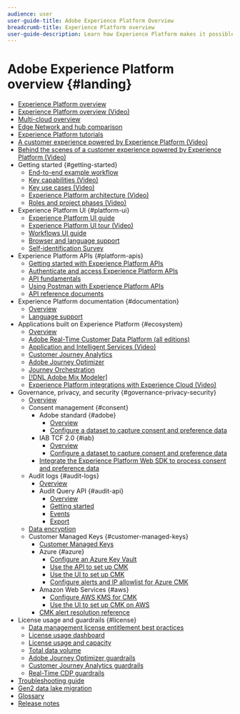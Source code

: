 ```yaml
---
audience: user
user-guide-title: Adobe Experience Platform Overview
breadcrumb-title: Experience Platform overview
user-guide-description: Learn how Experience Platform makes it possible to deliver personalized experiences to your customers in real time with guides, documentation, and tutorials.
---
```


# Adobe Experience Platform overview {#landing}

* [Experience Platform overview](home.md)
* [Experience Platform overview (Video)](video/platform-overview.md)
* [Multi-cloud overview](multi-cloud.md)
* [Edge Network and hub comparison](./edge-and-hub-comparison.md)
* [Experience Platform tutorials](https://experienceleague.adobe.com/docs/platform-learn/tutorials/overview.html)
* [A customer experience powered by Experience Platform (Video)](video/customer-experience.md)
* [Behind the scenes of a customer experience powered by Experience Platform (Video)](video/customer-experience-bts.md)
* Getting started {#getting-started}
  * [End-to-end example workflow](end-to-end-tutorial.md)
  * [Key capabilities (Video)](video/key-capabilities.md)
  * [Key use cases (Video)](video/platform-use-cases.md)
  * [Experience Platform architecture (Video)](video/platform-architecture.md)
  * [Roles and project phases (Video)](video/roles-project-phases.md)
* Experience Platform UI {#platform-ui}
  * [Experience Platform UI guide](ui-guide.md)
  * [Experience Platform UI tour (Video)](video/platform-ui.md)
  * [Workflows UI guide](workflows.md)
  * [Browser and language support](browser-language-support.md)
  * [Self-identification Survey](self-identification.md)
* Experience Platform APIs {#platform-apis}
  * [Getting started with Experience Platform APIs](api-guide.md)
  * [Authenticate and access Experience Platform APIs](api-authentication.md)
  * [API fundamentals](api-fundamentals.md)
  * [Using Postman with Experience Platform APIs](postman.md)
  * [API reference documents](https://www.adobe.com/go/platform-api-reference-en)
* Experience Platform documentation {#documentation}
  * [Overview](documentation/overview.md)
  * [Language support](documentation/language-support.md)
* Applications built on Experience Platform {#ecosystem}
  * [Overview](application-services.md)
  * [Adobe Real-Time Customer Data Platform (all editions)](https://experienceleague.adobe.com/docs/real-time-customer-data-platform.html)
  * [Application and Intelligent Services (Video)](video/application-intelligent-services.md)
  * [Customer Journey Analytics](https://experienceleague.adobe.com/docs/customer-journey-analytics.html)
  * [Adobe Journey Optimizer](https://experienceleague.adobe.com/docs/journey-optimizer.html)
  * [Journey Orchestration](https://experienceleague.adobe.com/docs/journey-orchestration.html)
  * [[!DNL Adobe Mix Modeler]](https://experienceleague.adobe.com/docs/mix-modeler.html)
  * [Experience Platform integrations with Experience Cloud (Video)](video/experience-cloud-integrations.md)
* Governance, privacy, and security {#governance-privacy-security}
  * [Overview](./governance-privacy-security/overview.md)
  * Consent management {#consent}
    * Adobe standard {#adobe}
      * [Overview](./governance-privacy-security/consent/adobe/overview.md)
      * [Configure a dataset to capture consent and preference data](./governance-privacy-security/consent/adobe/dataset.md)
    * IAB TCF 2.0 {#iab}
      * [Overview](./governance-privacy-security/consent/iab/overview.md)
      * [Configure a dataset to capture consent and preference data](./governance-privacy-security/consent/iab/dataset.md)
    * [Integrate the Experience Platform Web SDK to process consent and preference data](./governance-privacy-security/consent/sdk.md) 
  * Audit logs {#audit-logs}
    * [Overview](./governance-privacy-security/audit-logs/overview.md)
    * Audit Query API {#audit-api}
      * [Overview](./governance-privacy-security/audit-logs/api/overview.md)
      * [Getting started](./governance-privacy-security/audit-logs/api/getting-started.md)
      * [Events](./governance-privacy-security/audit-logs/api/events.md)
      * [Export](./governance-privacy-security/audit-logs/api/export.md)
  * [Data encryption](./governance-privacy-security/encryption.md)
  * Customer Managed Keys {#customer-managed-keys}
    * [Customer Managed Keys](./governance-privacy-security/customer-managed-keys/overview.md)
    * Azure {#azure}
      * [Configure an Azure Key Vault](./governance-privacy-security/customer-managed-keys/azure/azure-key-vault-config.md)
      * [Use the API to set up CMK](./governance-privacy-security/customer-managed-keys/azure/api-set-up.md)
      * [Use the UI to set up CMK](./governance-privacy-security/customer-managed-keys/azure/ui-set-up.md)
      * [Configure alerts and IP allowlist for Azure CMK](./governance-privacy-security/customer-managed-keys/azure/alerts-and-ip-access.md)
    * Amazon Web Services {#aws}
      * [Configure AWS KMS for CMK](./governance-privacy-security/customer-managed-keys/aws/configure-kms.md)
      * [Use the UI to set up CMK on AWS](./governance-privacy-security/customer-managed-keys/aws/ui-set-up.md)
    * [CMK alert resolution reference](./governance-privacy-security/customer-managed-keys/alert-resolution-reference.md)
* License usage and guardrails {#license}
  * [Data management license entitlement best practices](./license-usage-and-guardrails/data-management-best-practices.md)
  * [License usage dashboard](./license-usage-and-guardrails/license-usage-dashboard.md)
  * [License usage and capacity](./license-usage-and-guardrails/capacity.md)    
  * [Total data volume](./license-usage-and-guardrails/total-data-volume.md)
  * [Adobe Journey Optimizer guardrails](https://experienceleague.adobe.com/docs/journey-optimizer/using/get-started/guardrails.html)
  * [Customer Journey Analytics guardrails](https://experienceleague.adobe.com/docs/analytics-platform/using/cja-admin/guardrails.html)
  * [Real-Time CDP guardrails](https://experienceleague.adobe.com/docs/experience-platform/rtcdp/guardrails/overview.html)
* [Troubleshooting guide](troubleshooting.md)
* [Gen2 data lake migration](adls2-gen2-migration.md)
* [Glossary](glossary.md)
* [Release notes](https://experienceleague.adobe.com/en/docs/experience-platform/release-notes/latest)
